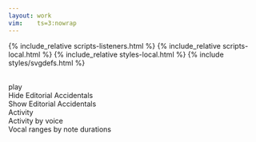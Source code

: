 ```yaml
---
layout: work
vim:    ts=3:nowrap
---
```


{% include_relative scripts-listeners.html %}
{% include_relative scripts-local.html %}
{% include_relative styles-local.html %}
{% include styles/svgdefs.html %}

<div id="work-info"></div>

<br>

<div id="external-info"></div>

<div id="analysis-plots">
	<div id="activity-merged-notitle-display" class="analysis-plot hidden"></div>
	<div id="activity-separate-notitle-display" class="analysis-plot hidden"></div>
	<div id="prange-duration-display" class="analysis-plot hidden"></div>   
</div>

<div id="button-container" class="button-container">
    <span id="audiobutton" data-id="" style="cursor:hand; cursor:pointer;" onclick="PlayAudioFile(ID1520s, this);" href="" class="play">play</span>
    <div id="accidentalSelect">
       <div class="button hide" onclick="displayNoAccidentals()">Hide Editorial Accidentals</div>
       <div class="button show hidden" onclick="displayAccidentals()">Show Editorial Accidentals</div>
    </div>
    <div id="activity-merged-notitle" data-ext="png" class="analysis-toggle button">Activity</div>
    <div id="activity-separate-notitle" data-ext="png" class="analysis-toggle button">Activity by voice</div>
    <div id="prange-duration" data-ext="svg" class="analysis-toggle button">Vocal ranges by note durations</div>
</div>

<script type="text/x-humdrum" id="my-score"></script>

<div id="work-footer"></div>